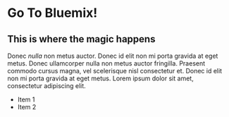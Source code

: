 # Go To Bluemix!
## This is where the magic happens

Donec *nulla* non metus auctor. Donec id elit non mi porta gravida at eget metus. Donec ullamcorper nulla non metus auctor fringilla. Praesent commodo cursus magna, vel scelerisque nisl consectetur et. Donec id elit non mi porta gravida at eget metus. Lorem ipsum dolor sit amet, consectetur adipiscing elit.

* Item 1
* Item 2
